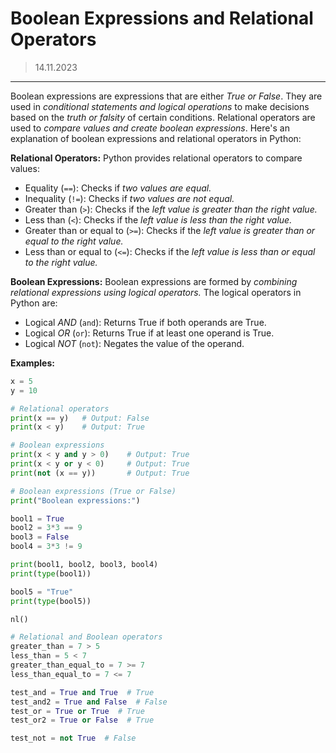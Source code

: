 # Boolean Expressions and Relational Operators
> 14.11.2023
---

Boolean expressions are expressions that are either *True or False*. They are used in *conditional statements and logical operations* to make decisions based on the *truth or falsity* of certain conditions. Relational operators are used to *compare values and create boolean expressions*. Here's an explanation of boolean expressions and relational operators in Python:

**Relational Operators:**
Python provides relational operators to compare values:

- Equality (`==`): Checks if *two values are equal.*
- Inequality (`!=`): Checks if *two values are not equal.*
- Greater than (`>`): Checks if the *left value is greater than the right value.*
- Less than (`<`): Checks if the *left value is less than the right value.*
- Greater than or equal to (`>=`): Checks if the *left value is greater than or equal to the right value.*
- Less than or equal to (`<=`): Checks if the *left value is less than or equal to the right value.*

**Boolean Expressions:**
Boolean expressions are formed by *combining relational expressions using logical operators.* The logical operators in Python are:

- Logical *AND* (`and`): Returns True if both operands are True.
- Logical *OR* (`or`): Returns True if at least one operand is True.
- Logical *NOT* (`not`): Negates the value of the operand.

**Examples:**
```python
x = 5
y = 10

# Relational operators
print(x == y)   # Output: False
print(x < y)    # Output: True

# Boolean expressions
print(x < y and y > 0)    # Output: True
print(x < y or y < 0)     # Output: True
print(not (x == y))       # Output: True
```

```python
# Boolean expressions (True or False)
print("Boolean expressions:")

bool1 = True
bool2 = 3*3 == 9
bool3 = False
bool4 = 3*3 != 9

print(bool1, bool2, bool3, bool4)
print(type(bool1))

bool5 = "True"
print(type(bool5))

nl()

# Relational and Boolean operators
greater_than = 7 > 5
less_than = 5 < 7
greater_than_equal_to = 7 >= 7
less_than_equal_to = 7 <= 7

test_and = True and True  # True
test_and2 = True and False  # False
test_or = True or True  # True
test_or2 = True or False  # True

test_not = not True  # False
```